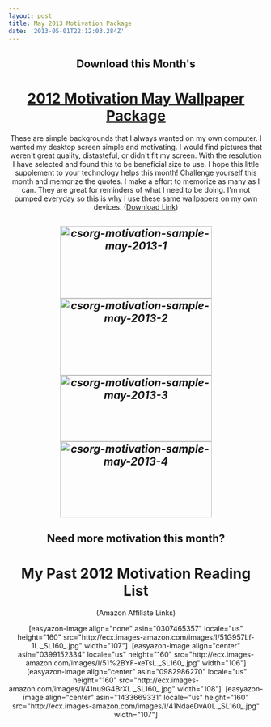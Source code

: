 ```yaml
---
layout: post
title: May 2013 Motivation Package
date: '2013-05-01T22:12:03.284Z'
---
```


<h2 style="text-align: center;">Download this Month's</h2>
<h1 style="text-align: center;"><a title="May 2013 Motivation Package" href="http://www.chancesmith.org/wp-content/uploads/2013/04/May-2013-CSorg-Motivation-Packages.zip" target="_blank">2012 Motivation May Wallpaper Package</a></h1>
<p style="text-align: center;">These are simple backgrounds that I always wanted on my own computer. I wanted my desktop screen simple and motivating. I would find pictures that weren't great quality, distasteful, or didn't fit my screen. With the resolution I have selected and found this to be beneficial size to use. I hope this little supplement to your technology helps this month! Challenge yourself this month and memorize the quotes. I make a effort to memorize as many as I can. They are great for reminders of what I need to be doing. I'm not pumped everyday so this is why I use these same wallpapers on my own devices. (<a title="May 2013 Motivation Package CSorg" href="http://www.chancesmith.org/wp-content/uploads/2013/04/May-2013-CSorg-Motivation-Packages.zip" target="_blank">Download Link</a>)</p>

<h2 style="text-align: center;"></h2>
<h2 style="text-align: center;"><em id="__mceDel"><a href="http://www.chancesmith.org/wp-content/uploads/2013/04/csorg-motivation-sample-may-2013-1.png"><img class="aligncenter size-medium wp-image-587" alt="csorg-motivation-sample-may-2013-1" src="http://www.chancesmith.org/wp-content/uploads/2013/04/csorg-motivation-sample-may-2013-1-300x143.png" width="300" height="143" /></a> <a href="http://www.chancesmith.org/wp-content/uploads/2013/04/csorg-motivation-sample-may-2013-2.png"><img class="aligncenter size-medium wp-image-588" alt="csorg-motivation-sample-may-2013-2" src="http://www.chancesmith.org/wp-content/uploads/2013/04/csorg-motivation-sample-may-2013-2-300x152.png" width="300" height="152" /></a> <a href="http://www.chancesmith.org/wp-content/uploads/2013/04/csorg-motivation-sample-may-2013-3.png"><img class="aligncenter size-medium wp-image-589" alt="csorg-motivation-sample-may-2013-3" src="http://www.chancesmith.org/wp-content/uploads/2013/04/csorg-motivation-sample-may-2013-3-300x131.png" width="300" height="131" /></a> <a href="http://www.chancesmith.org/wp-content/uploads/2013/04/csorg-motivation-sample-may-2013-4.png"><img class="aligncenter size-medium wp-image-590" alt="csorg-motivation-sample-may-2013-4" src="http://www.chancesmith.org/wp-content/uploads/2013/04/csorg-motivation-sample-may-2013-4-300x150.png" width="300" height="150" /></a></em></h2>
<h2 style="text-align: center;">Need more motivation this month?</h2>
<h1 style="text-align: center;">My Past 2012 Motivation Reading List</h1>
<p style="text-align: center;">(Amazon Affiliate Links)</p>
<p style="text-align: center;">[easyazon-image align="none" asin="0307465357" locale="us" height="160" src="http://ecx.images-amazon.com/images/I/51G957Lf-1L._SL160_.jpg" width="107"]  [easyazon-image align="center" asin="0399152334" locale="us" height="160" src="http://ecx.images-amazon.com/images/I/51%2BYF-xeTsL._SL160_.jpg" width="106"]  [easyazon-image align="center" asin="0982986270" locale="us" height="160" src="http://ecx.images-amazon.com/images/I/41nu9G4BrXL._SL160_.jpg" width="108"]  [easyazon-image align="center" asin="1433669331" locale="us" height="160" src="http://ecx.images-amazon.com/images/I/41NdaeDvA0L._SL160_.jpg" width="107"]</p>
